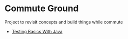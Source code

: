 # Commute Ground 
Project to revisit concepts and build things while commute

- [Testing Basics With Java](https://github.com/hkcodebase/commute-ground/blob/main/testing-with-java/src/test/java/org/example/MainTest.java)